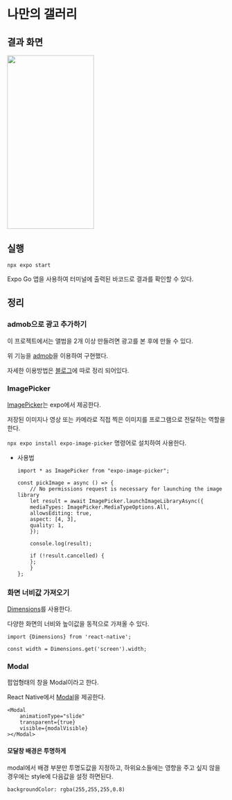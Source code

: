 # 나만의 갤러리

## 결과 화면

<img src="https://user-images.githubusercontent.com/72879145/218002869-1cbf4d4a-6256-49e2-b88b-51e02310849f.GIF" width="200" height="400">

## 실행

```
npx expo start
```

Expo Go 앱을 사용하여 터미널에 출력된 바코드로 결과를 확인할 수 있다.

## 정리

### admob으로 광고 추가하기

이 프로젝트에서는 앨범을 2개 이상 만들려면 광고를 본 후에 만들 수 있다.

위 기능을 [admob](https://docs.expo.dev/versions/v45.0.0/sdk/admob/)을 이용하여 구현했다.

자세한 이용방법은 [블로그](https://delaying.github.io/posts/admob/)에 따로 정리 되어있다.

### ImagePicker

[ImagePicker](https://docs.expo.dev/versions/latest/sdk/imagepicker/)는 expo에서 제공한다.

저장된 이미지나 영상 또는 카메라로 직접 찍은 이미지를 프로그램으로 전달하는 역할을 한다.

`npx expo install expo-image-picker` 명령어로 설치하여 사용한다.

- 사용법

  ```
  import * as ImagePicker from "expo-image-picker";

  const pickImage = async () => {
      // No permissions request is necessary for launching the image library
      let result = await ImagePicker.launchImageLibraryAsync({
      mediaTypes: ImagePicker.MediaTypeOptions.All,
      allowsEditing: true,
      aspect: [4, 3],
      quality: 1,
      });

      console.log(result);

      if (!result.cancelled) {
      };
      }
  };
  ```

### 화면 너비값 가져오기

[Dimensions](https://reactnative.dev/docs/dimensions)를 사용한다.

다양한 화면의 너비와 높이값을 동적으로 가져올 수 있다.

```
import {Dimensions} from 'react-native';

const width = Dimensions.get('screen').width;
```

### Modal

팝업형태의 창을 Modal이라고 한다.

React Native에서 [Modal](https://reactnative.dev/docs/modal)을 제공한다.

```
<Modal
    animationType="slide"
    transparent={true}
    visible={modalVisible}
></Modal>
```

#### 모달창 배경은 투명하게

modal에서 배경 부분만 투명도값을 지정하고, 하위요소들에는 영향을 주고 싶지 않을 경우에는 style에 다음값을 설정 하면된다.

`backgroundColor: rgba(255,255,255,0.8)`
